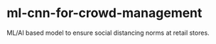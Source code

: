 # ml-cnn-for-crowd-management
ML/AI based model to ensure social distancing norms at retail stores.
